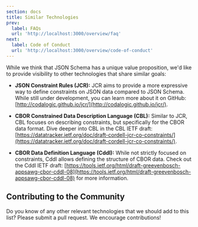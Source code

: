 ```yaml
---
section: docs
title: Similar Technologies
prev: 
  label: FAQs
  url: 'http://localhost:3000/overview/faq'
next: 
  label: Code of Conduct
  url: 'http://localhost:3000/overview/code-of-conduct'
---
```


While we think that JSON Schema has a unique value proposition, we'd like to provide visibility to other technologies that share similar goals:



* **JSON Constraint Rules (JCR):** JCR aims to provide a more expressive way to define constraints on JSON data compared to JSON Schema. While still under development, you can learn more about it on GitHub: [http://codalogic.github.io/jcr/](http://codalogic.github.io/jcr/).

* **CBOR Constrained Data Description Language (CBL):** Similar to JCR, CBL focuses on describing constraints, but specifically for the CBOR data format. Dive deeper into CBL in the CBL IETF draft: [https://datatracker.ietf.org/doc/draft-cordell-jcr-co-constraints/](https://datatracker.ietf.org/doc/draft-cordell-jcr-co-constraints/).

* **CBOR Data Definition Language (Cddl):** While not strictly focused on constraints, Cddl allows defining the structure of CBOR data. Check out the Cddl IETF draft: [https://tools.ietf.org/html/draft-greevenbosch-appsawg-cbor-cddl-08](https://tools.ietf.org/html/draft-greevenbosch-appsawg-cbor-cddl-08) for more information.

## Contributing to the Community

Do you know of any other relevant technologies that we should add to this list? Please submit a pull request. We encourage contributions! 


